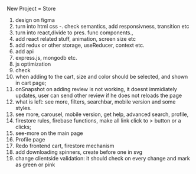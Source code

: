 New Project = Store

1. design on figma
2. turn into html css
   -. check semantics, add responsivness, transition etc
3. turn into react,divide to pres. func components.,
4. add react related stuff, animation, screen size etc
5. add redux or other storage, useReducer, context etc.
6. add api
7. express.js, mongodb etc.
8. js optimization
9. check
10. when adding to the cart, size and color should be selected, and shown in cart page;
11. onSnapshot on adding review is not working, it doesnt immidiately updates, user can send other review if he does not
    reloads the page
12. what is left: see more, filters, searchbar, mobile version and some styles.
13. see more, carousel, mobile version, get help, advanced search, profile,
14. firestore rules, firebase functions, make all link click to > button or a clicks;
15. see-more on the main page
16. Profile page
17. Redo frontend cart, firestore mechanism
18. add downloading spinners, create before one in svg
19. change clientside validation: it should check on every change and mark as green or pink
